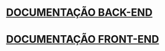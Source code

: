 # [DOCUMENTAÇÃO BACK-END](https://github.com/Jeimissonb/izi-app-todo/tree/main/izi-app-todo-backend)

# [DOCUMENTAÇÃO FRONT-END](https://github.com/Jeimissonb/izi-app-todo/tree/main/izi-app-todo-frontend)

